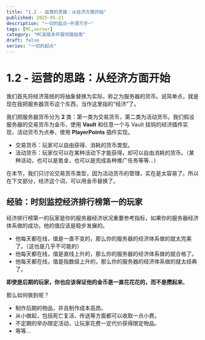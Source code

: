 ```yaml
---
title: "1.2 - 运营的思路：从经济方面开始"
published: 2025-05-21
description: "一切的起点~开源万岁~"
tags: [MC,server]
category: "MC高版本开服领路指南"
draft: false
series: "一切的起点"
---
```


# 1.2 - 运营的思路：从经济方面开始

我们首先将经济笼统的将抽象替换为实际，称之为服务器的货币。说简单点，就是现在我把服务器货币这个东西，当作这里指的“经济”了。

我们把服务器货币分为 **2** 类：第一类为交易货币，第二类为活动货币。我们假设服务器的交易货币为金币，使用 **Vault** 和任意一个与 Vault 挂钩的经济插件实现，活动货币为点券，使用 **PlayerPoints** 插件实现。

* 交易货币：玩家可以自由获得、消耗的货币类型。
* 活动货币：玩家仅可以在某种活动下才能获得，却可以自由消耗的货币。（某种活动，也可以是氪金，也可以是完成各种推广任务等等...）

在本节，我们只讨论交易货币类型，因为活动货币的管理，实在是太容易了。所以在下文部分，经济这个词，可以用金币替换了。

## 经验：时刻监控经济排行榜第一的玩家

经济排行榜第一的玩家是你的服务器经济状况重要参考指标，如果你的服务器经济体系做的成功，他的值应该是稳步发展的。

* 他每天都在线，值是一直不变的，那么你的服务器的经济体系做的就太完美了。（这也是几乎不可能的）
* 他每天都在线，值是直线上升的，那么你的服务器的经济体系做的就合格了。
* 他每天都在线，值是指数级上升的，那么你的服务器的经济体系做的就太经典了。

**即使是后期的玩家，你也应该保证他的金币是一直花花花的，而不是攒起来**。

那么如何做到呢？

* 制作后期的物品，并且制作成本高昂。
* 从小做起，包括死亡复活、传送等方面都可以收取一点小费。
* 不定期的举办限定活动，让玩家花费一定代价获得限定物品。
* 等等...
